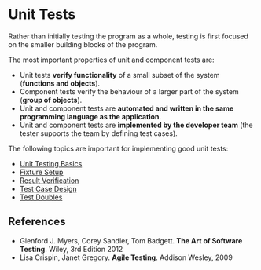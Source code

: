 # Unit Tests

Rather than initially testing the program as a whole, testing is first focused on the smaller building blocks of 
the program. 

The most important properties of unit and component tests are:
* Unit tests **verify functionality** of a small subset of the system (**functions and objects**).
* Component tests verify the behaviour of a larger part of the system (**group of objects**).
* Unit and component tests are **automated and written in the same programming language as the application**.
* Unit and component tests are **implemented by the developer team** (the tester supports the team by defining test cases).  

The following topics are important for implementing good unit tests:
* [Unit Testing Basics](basics)
* [Fixture Setup](fixture)
* [Result Verification](verification)
* [Test Case Design](test_case_design)
* [Test Doubles](doubles)

## References
* Glenford J. Myers, Corey Sandler, Tom Badgett. **The Art of Software Testing**. Wiley, 3rd Edition 2012
* Lisa Crispin, Janet Gregory. **Agile Testing**. Addison Wesley, 2009

